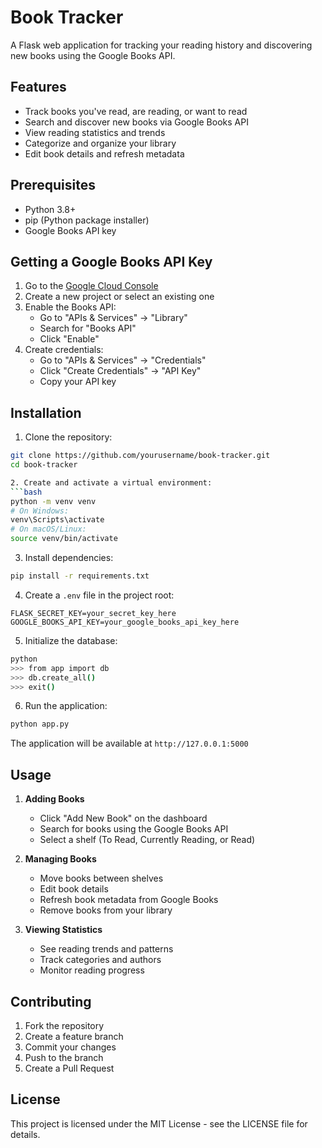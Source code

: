 # Book Tracker

A Flask web application for tracking your reading history and discovering new books using the Google Books API.

## Features
- Track books you've read, are reading, or want to read
- Search and discover new books via Google Books API
- View reading statistics and trends
- Categorize and organize your library
- Edit book details and refresh metadata

## Prerequisites
- Python 3.8+
- pip (Python package installer)
- Google Books API key

## Getting a Google Books API Key

1. Go to the [Google Cloud Console](https://console.cloud.google.com/)
2. Create a new project or select an existing one
3. Enable the Books API:
   - Go to "APIs & Services" → "Library"
   - Search for "Books API"
   - Click "Enable"
4. Create credentials:
   - Go to "APIs & Services" → "Credentials"
   - Click "Create Credentials" → "API Key"
   - Copy your API key

## Installation

1. Clone the repository:
```bash
git clone https://github.com/yourusername/book-tracker.git
cd book-tracker

2. Create and activate a virtual environment:
```bash
python -m venv venv
# On Windows:
venv\Scripts\activate
# On macOS/Linux:
source venv/bin/activate
```

3. Install dependencies:
```bash
pip install -r requirements.txt
```

4. Create a `.env` file in the project root:
```plaintext
FLASK_SECRET_KEY=your_secret_key_here
GOOGLE_BOOKS_API_KEY=your_google_books_api_key_here
```

5. Initialize the database:
```bash
python
>>> from app import db
>>> db.create_all()
>>> exit()
```

6. Run the application:
```bash
python app.py
```

The application will be available at `http://127.0.0.1:5000`

## Usage

1. **Adding Books**
   - Click "Add New Book" on the dashboard
   - Search for books using the Google Books API
   - Select a shelf (To Read, Currently Reading, or Read)

2. **Managing Books**
   - Move books between shelves
   - Edit book details
   - Refresh book metadata from Google Books
   - Remove books from your library

3. **Viewing Statistics**
   - See reading trends and patterns
   - Track categories and authors
   - Monitor reading progress

## Contributing

1. Fork the repository
2. Create a feature branch
3. Commit your changes
4. Push to the branch
5. Create a Pull Request

## License

This project is licensed under the MIT License - see the LICENSE file for details.
```
